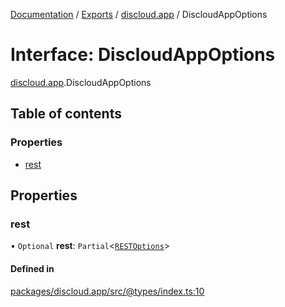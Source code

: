[Documentation](../README.md) / [Exports](../modules.md) / [discloud.app](../modules/discloud_app.md) / DiscloudAppOptions

# Interface: DiscloudAppOptions

[discloud.app](../modules/discloud_app.md).DiscloudAppOptions

## Table of contents

### Properties

- [rest](discloud_app.DiscloudAppOptions.md#rest)

## Properties

### rest

• `Optional` **rest**: `Partial`<[`RESTOptions`](discloud_app.RESTOptions.md)\>

#### Defined in

[packages/discloud.app/src/@types/index.ts:10](https://github.com/discloud/discloud.app/blob/e5beb23/packages/discloud.app/src/@types/index.ts#L10)
